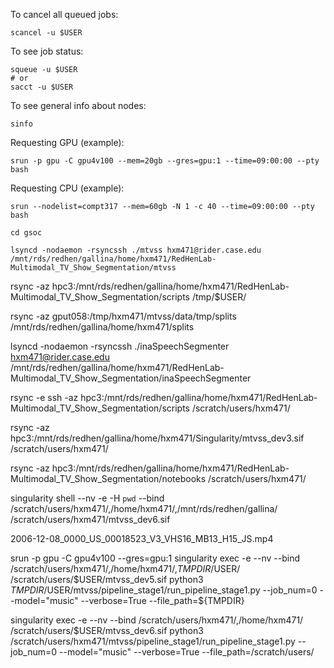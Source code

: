 

To cancel all queued jobs:
```
scancel -u $USER
```

To see job status:
```
squeue -u $USER 
# or
sacct -u $USER
```

To see general info about nodes:
```
sinfo
```

Requesting GPU (example):
```
srun -p gpu -C gpu4v100 --mem=20gb --gres=gpu:1 --time=09:00:00 --pty bash 
```

Requesting CPU (example):
```
srun --nodelist=compt317 --mem=60gb -N 1 -c 40 --time=09:00:00 --pty bash 
```

```
cd gsoc

lsyncd -nodaemon -rsyncssh ./mtvss hxm471@rider.case.edu /mnt/rds/redhen/gallina/home/hxm471/RedHenLab-Multimodal_TV_Show_Segmentation/mtvss
```

rsync -az hpc3:/mnt/rds/redhen/gallina/home/hxm471/RedHenLab-Multimodal_TV_Show_Segmentation/scripts /tmp/$USER/

rsync -az gput058:/tmp/hxm471/mtvss/data/tmp/splits /mnt/rds/redhen/gallina/home/hxm471/splits

lsyncd -nodaemon -rsyncssh ./inaSpeechSegmenter hxm471@rider.case.edu /mnt/rds/redhen/gallina/home/hxm471/RedHenLab-Multimodal_TV_Show_Segmentation/inaSpeechSegmenter





rsync -e ssh -az hpc3:/mnt/rds/redhen/gallina/home/hxm471/RedHenLab-Multimodal_TV_Show_Segmentation/scripts /scratch/users/hxm471/




rsync -az hpc3:/mnt/rds/redhen/gallina/home/hxm471/Singularity/mtvss_dev3.sif /scratch/users/hxm471/

rsync -az hpc3:/mnt/rds/redhen/gallina/home/hxm471/RedHenLab-Multimodal_TV_Show_Segmentation/notebooks /scratch/users/hxm471/


singularity shell --nv -e -H `pwd` --bind /scratch/users/hxm471/,/home/hxm471/,/mnt/rds/redhen/gallina/ /scratch/users/hxm471/mtvss_dev6.sif

2006-12-08_0000_US_00018523_V3_VHS16_MB13_H15_JS.mp4



srun -p gpu -C gpu4v100 --gres=gpu:1 singularity exec -e --nv --bind /scratch/users/hxm471/,/home/hxm471/,$TMPDIR/$USER/ /scratch/users/$USER/mtvss_dev5.sif python3 $TMPDIR/$USER/mtvss/pipeline_stage1/run_pipeline_stage1.py --job_num=0 --model="music" --verbose=True --file_path=${TMPDIR}

singularity exec -e --nv --bind /scratch/users/hxm471/,/home/hxm471/ /scratch/users/$USER/mtvss_dev6.sif python3 /scratch/users/hxm471/mtvss/pipeline_stage1/run_pipeline_stage1.py --job_num=0 --model="music" --verbose=True --file_path=/scratch/users/